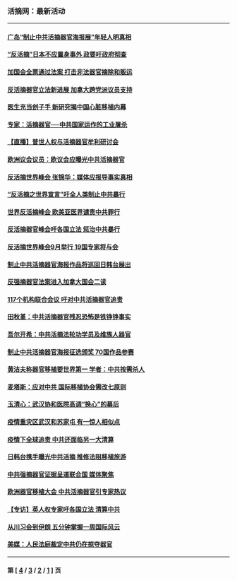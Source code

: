 ### 活摘网：最新活动
---
#### [广岛“制止中共活摘器官海报展”年轻人明真相](../../pages/nf5883/n14053657.md?10150430) 
#### [“反活摘”日本不应置身事外 政要吁政府彻查](../../pages/nf5883/n13971188.md?10150430) 
#### [加国会全票通过法案 打击非法器官摘除和贩运](../../pages/nf5883/n13884924.md?10150430) 
#### [反活摘器官立法新进展 加拿大跨党派议员支持](../../pages/nf5883/n13876061.md?10150430) 
#### [医生充当刽子手 新研究揭中国心脏移植内幕](../../pages/nf5883/n13772291.md?10150430) 
#### [专家：活摘器官──中共国家运作的工业屠杀](../../pages/nf5883/n13761178.md?10150430) 
#### [【直播】普世人权与活摘器官牟利研讨会](../../pages/nf5883/n13425146.md?10150430) 
#### [欧洲议会议员：欧议会应曝光中共活摘器官](../../pages/nf5883/n13336571.md?10150430) 
#### [反活摘世界峰会 张锦华：媒体应报导事实真相](../../pages/nf5883/n13278502.md?10150430) 
#### [“反活摘之世界宣言”吁全人类制止中共暴行](../../pages/nf5883/n13259730.md?10150430) 
#### [世界反活摘峰会 欧美亚医界谴责中共罪行](../../pages/nf5883/n13253550.md?10150430) 
#### [反活摘器官峰会吁各国立法 惩治中共暴行](../../pages/nf5883/n13245052.md?10150430) 
#### [反活摘世界峰会9月举行 19国专家将与会](../../pages/nf5883/n13201492.md?10150430) 
#### [制止中共活摘器官海报作品将巡回日韩台展出](../../pages/nf5883/n13177791.md?10150430) 
#### [反强摘器官法案进入加拿大国会二读](../../pages/nf5883/n13033450.md?10150430) 
#### [117个机构联合会议 吁对中共活摘器官追责](../../pages/nf5883/n12775087.md?10150430) 
#### [田秋堇：中共活摘器官残忍恐怖是铁铮铮事实](../../pages/nf5883/n12702148.md?10150430) 
#### [吾尔开希：中共活摘法轮功学员及维族人器官](../../pages/nf5883/n12693197.md?10150430) 
#### [制止中共活摘器官海报征选颁奖 70国作品参赛](../../pages/nf5883/n12692050.md?10150430) 
#### [黄洁夫称器官移植要世界第一 学者：中共按需杀人](../../pages/nf5883/n12572329.md?10150430) 
#### [麦塔斯：应对中共 国际移植协会需改七原则](../../pages/nf5883/n12514711.md?10150430) 
#### [玉清心：武汉协和医院高调“换心”的幕后](../../pages/nf5883/n12298730.md?10150430) 
#### [疫情重灾区武汉和苏家屯 有一惊人相似点](../../pages/nf5883/n12150824.md?10150430) 
#### [疫情下全球追责 中共还面临另一大清算](../../pages/nf5883/n12070397.md?10150430) 
#### [日韩台携手曝光中共活摘 推修法阻移植旅游](../../pages/nf5883/n11712046.md?10150430) 
#### [中共强摘器官证据呈递联合国 媒体聚焦](../../pages/nf5883/n11546426.md?10150430) 
#### [欧洲器官移植大会 中共活摘器官引专家热议](../../pages/nf5883/n11539095.md?10150430) 
#### [【专访】英人权专家吁各国立法 清算中共](../../pages/nf5883/n11367315.md?10150430) 
#### [从川习会到伊朗 五分钟掌握一周国际风云](../../pages/nf5883/n11338520.md?10150430) 
#### [美媒：人民法庭裁定中共仍在掠夺器官](../../pages/nf5883/n11334897.md?10150430) 

---
#### 第 [ [4](./4.md?10150430) / [3](./3.md?10150430) / [2](./2.md?10150430) / [1](./1.md?10150430) ] 页
